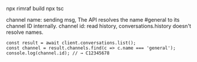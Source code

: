 npx rimraf build
npx tsc

channel name: sending msg,  The API resolves the name #general to its channel ID internally.
channel id: read history, conversations.history doesn't resolve names.

```
const result = await client.conversations.list();
const channel = result.channels.find(c => c.name === 'general');
console.log(channel.id); // → C12345678
```
